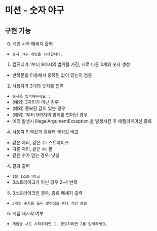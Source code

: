 # 미션 - 숫자 야구

## 구현 기능

0. 게임 시작 메세지 출력
- ```숫자 야구 게임을 시작합니다.```
1. 컴퓨터가 1부터 9까지의 범위를 가진, 서로 다른 3개의 숫자 생성
- 반복문을 이용해서 중복된 값이 있는지 검증
2. 사용자가 3개의 숫자를 입력
- ```숫자를 입력해주세요 : ```
- (예외) 3자리가 아닌 경우
- (예외) 중복된 값이 있는 경우
- (예외) 1부터 9까지의 범위를 벗어난 경우
- 예외 발생시 IllegalArgumentException 을 발생시킨 후 애플리케이션 종료
4. 사용자 입력값과 컴퓨터 생성값 비교
- 같은 자리, 같은 수: 스트라이크
- 다른 자리, 같은 수: 볼
- 같은 수가 없는 경우: 낫싱
4. 결과 출력
- ```1볼 1스트라이크```
- 3스트라이크가 아닌 경우 2~4 반복
5. 3스트라이크인 경우, 종료 메세지 출력
- ```3개의 숫자를 모두 맞히셨습니다! 게임 종료```
6. 게임 재시작 여부
- ```게임을 새로 시작하려면 1, 종료하려면 2를 입력하세요.```